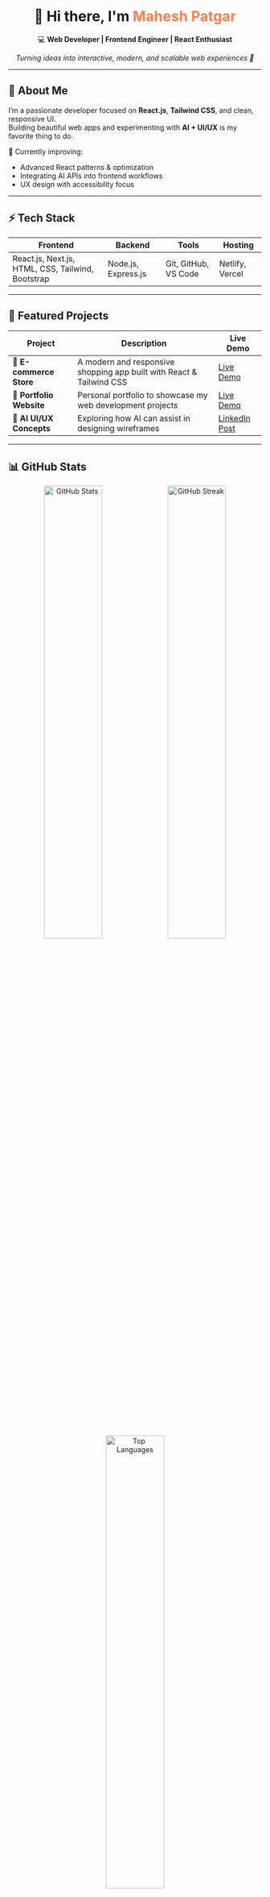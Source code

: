 <!-- Profile Header -->
<h1 align="center">👋 Hi there, I'm <span style="color:#FF7F50;">Mahesh Patgar</span></h1>

<p align="center">
  💻 <b>Web Developer | Frontend Engineer | React Enthusiast</b>  
</p>

<p align="center">
  <i>Turning ideas into interactive, modern, and scalable web experiences 🚀</i>
</p>

---

## 🧠 About Me  

I’m a passionate developer focused on **React.js**, **Tailwind CSS**, and clean, responsive UI.  
Building beautiful web apps and experimenting with **AI + UI/UX** is my favorite thing to do.  

🌱 Currently improving:
- Advanced React patterns & optimization  
- Integrating AI APIs into frontend workflows  
- UX design with accessibility focus  

---

## ⚡ Tech Stack  

<div align="center">

| Frontend | Backend | Tools | Hosting |
|-----------|----------|--------|----------|
| React.js, Next.js, HTML, CSS, Tailwind, Bootstrap | Node.js, Express.js | Git, GitHub, VS Code | Netlify, Vercel |

</div>

---

## 🚀 Featured Projects  

| Project | Description | Live Demo |
|----------|--------------|------------|
| 🛒 **E-commerce Store** | A modern and responsive shopping app built with React & Tailwind CSS | [Live Demo](https://your-live-demo-link.com) |
| 💼 **Portfolio Website** | Personal portfolio to showcase my web development projects | [Live Demo](https://your-portfolio-link.com) |
| 🎨 **AI UI/UX Concepts** | Exploring how AI can assist in designing wireframes | [LinkedIn Post](https://www.linkedin.com/in/maheshpatgar) |

---

## 📊 GitHub Stats  

<p align="center">
  <img src="https://github-readme-stats.vercel.app/api?username=Maheshpatgar488&show_icons=true&theme=tokyonight&hide_border=true&bg_color=0D1117&title_color=FF7F50&icon_color=FF7F50" width="48%" alt="GitHub Stats" />
  <img src="https://github-readme-streak-stats.herokuapp.com?user=Maheshpatgar488&theme=tokyonight&hide_border=true&background=0D1117&ring=FF7F50&fire=FF7F50&currStreakLabel=FF7F50" width="48%" alt="GitHub Streak" />
</p>

<p align="center">
  <img src="https://github-readme-stats.vercel.app/api/top-langs/?username=Maheshpatgar488&layout=compact&theme=tokyonight&hide_border=true&bg_color=0D1117&title_color=FF7F50" width="48%" alt="Top Languages" />
</p>

---

## 💬 Connect With Me  

<p align="center">
  <a href="https://linkedin.com/in/maheshpatgar"><img src="https://img.shields.io/badge/LinkedIn-0A66C2?style=for-the-badge&logo=linkedin&logoColor=white" /></a>
  <a href="https://x.com/maheshpatgar"><img src="https://img.shields.io/badge/Twitter-1DA1F2?style=for-the-badge&logo=twitter&logoColor=white" /></a>
  <a href="mailto:maheshpatgar488@gmail.com"><img src="https://img.shields.io/badge/Gmail-EA4335?style=for-the-badge&logo=gmail&logoColor=white" /></a>
  <a href="https://maheshpatgar.vercel.app"><img src="https://img.shields.io/badge/Portfolio-FF7F50?style=for-the-badge&logo=vercel&logoColor=white" /></a>
</p>

---

## 🌈 Fun Fact  

> “Every great website starts with a single `<div>` and a developer’s creativity!” 😄  

---

⭐️ From [Maheshpatgar488](https://github.com/Maheshpatgar488)

